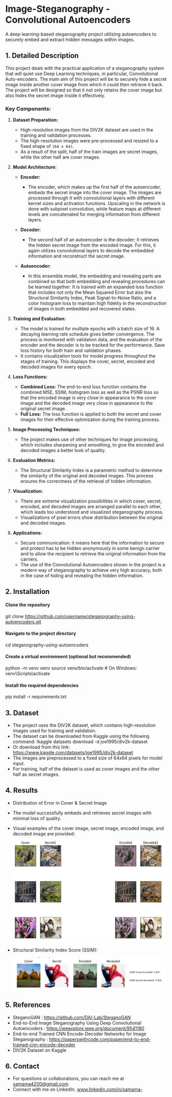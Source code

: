 # Image-Steganography - Convolutional Autoencoders
A deep learning-based steganography project utilizing autoencoders to securely embed and extract hidden messages within images.

## 1. Detailed Description
 This project deals with the practical application of a steganography system that will quiet use Deep Learning techniques, in particular, Convolutional Auto-encoders. The main aim of this project will be to securely hide a secret image inside another cover image from which it could then retrieve it back. The project will be designed so that it not only retains the cover image but also hides the secret image inside it effectively.

### Key Components:

1. **Dataset Preparation:**
   - High-resolution images from the DIV2K dataset are used in the training and validation processes.
   - The high-resolution images were pre-processed and resized to a fixed shape of `(64 x 64)`.
   - As a result of the split, half of the train images are secret images, while the other half are cover images.

2. **Model Architecture:**
    - **Encoder:**
      - The encoder, which makes up the first half of the autoencoder, embeds the secret image into the cover image. The images are processed through it with convolutional layers with different kernel sizes and activation functions. Upscaling in the network is done with subpixel convolution, while feature maps at different levels are concatenated for merging information from different layers.
    
    - **Decoder:**
      - The second half of an autoencoder is the decoder; it retrieves the hidden secret image from the encoded image. For this, it again utilizes convolutional layers to decode the embedded information and reconstruct the secret image.
    
    - **Autoencoder:**
      - In this ensemble model, the embedding and revealing parts are combined so that both embedding and revealing procedures can be learned together. It is trained with an expanded loss function that includes not only the Mean Squared Error but also the Structural Similarity Index, Peak Signal-to-Noise Ratio, and a color histogram loss to maintain high fidelity in the reconstruction of images in both embedded and recovered states.

3. **Training and Evaluation:**
    - The model is trained for multiple epochs with a batch size of 16. A decaying learning rate schedule gives better convergence. The process is monitored with validation data, and the evaluation of the encoder and the decoder is to be tracked for the performance. Save loss history for both train and validation phases.
    - It contains visualization tools for model progress throughout the stages of training. This displays the cover, secret, encoded and decoded images for every epoch.

4. **Loss Functions:**
    - **Combined Loss:** The end-to-end loss function contains the combined MSE, SSIM, histogram loss as well as the PSNR loss so that the encoded image is very close in appearance to the cover image and the decoded image very close in appearance to the original secret image.
    - **Full Loss:** The loss function is applied to both the secret and cover images for their effective optimization during the training process.
   
5. **Image Processing Techniques:**
    - The project makes use of other techniques for image processing, which includes sharpening and smoothing, to give the encoded and decoded images a better look of quality.

7. **Evaluation Metrics:**
   - The Structural Similarity Index is a parametric method to determine the similarity of the original and decoded images. This process ensures the correctness of the retrieval of hidden information.

8. **Visualization:**
   - There are extreme visualization possibilities in which cover, secret, encoded, and decoded images are arranged parallel to each other, which leads too 
understood and visualized steganography process.
   - Visualizations of pixel errors show distribution between the original and decoded images.

9. **Applications:**
   - Secure communication: it means here that the information to secure and protect has to be hidden anonymously in some benign carrier and to allow the recipient to retrieve the original information from the carriers.
   - The use of the Convolutional Autoencoders shown in the project is a modern way of steganography to achieve very high accuracy, both in the case of hiding and revealing the hidden information.


## 2. Installation

#### Clone the repository
git clone https://github.com/username/steganography-using-autoencoders.git

#### Navigate to the project directory
cd steganography-using-autoencoders

#### Create a virtual environment (optional but recommended)
python -m venv venv
source venv/bin/activate  # On Windows: venv\Scripts\activate

#### Install the required dependencies
pip install -r requirements.txt

## 3. Dataset
  - The project uses the DIV2K dataset, which contains high-resolution images used for training and validation.
  - The dataset can be downloaded from Kaggle using the following command: !kaggle datasets download -d joe1995/div2k-dataset
  - Or download from this link: https://www.kaggle.com/datasets/joe1995/div2k-dataset
  - The images are preprocessed to a fixed size of 64x64 pixels for model input.
  - For training, half of the dataset is used as cover images and the other half as secret images.

## 4. Results

  - Distribution of Error in Cover & Secret Image


  
  - The model successfully embeds and retrieves secret images with minimal loss of quality.
  - Visual examples of the cover image, secret image, encoded image, and decoded image are provided:
    

    
    ![Steganography Results](Steganography.png)

    
  - Structural Similarity Index Score (SSIM):

    
    

    ![SSIM Score](Result.png)




## 5. References
  - SteganoGAN : https://github.com/DAI-Lab/SteganoGAN
  - End-to-End Image Steganography Using Deep Convolutional Autoencoders : https://ieeexplore.ieee.org/document/9541180
  - End-to-end Trained CNN Encode-Decoder Networks for Image Steganography : https://paperswithcode.com/paper/end-to-end-trained-cnn-encode-decoder
  - DIV2K Dataset on Kaggle

## 6. Contact
  - For questions or collaborations, you can reach me at samama4200@gmail.com.
  - Connect with me on LinkedIn. www.linkedin.com/in/samama-
